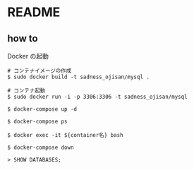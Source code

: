 # README

## how to

Docker の起動

```
# コンテナイメージの作成
$ sudo docker build -t sadness_ojisan/mysql .

# コンテナ起動
$ sudo docker run -i -p 3306:3306 -t sadness_ojisan/mysql
```

```
$ docker-compose up -d

$ docker-compose ps

$ docker exec -it ${container名} bash

$ docker-compose down
```

```
> SHOW DATABASES;
```
